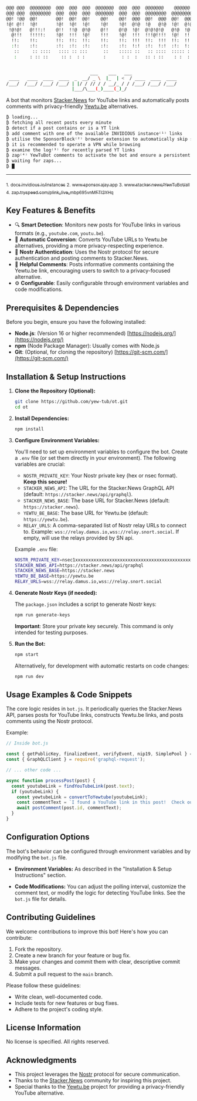```bash                                                                                  
@@@ @@@  @@@@@@@@  @@@  @@@  @@@  @@@@@@@  @@@  @@@  @@@@@@@    @@@@@@   @@@@@@@  
@@@ @@@  @@@@@@@@  @@@  @@@  @@@  @@@@@@@  @@@  @@@  @@@@@@@@  @@@@@@@@  @@@@@@@  
@@! !@@  @@!       @@!  @@!  @@!    @@!    @@!  @@@  @@!  @@@  @@!  @@@    @@!    
!@! @!!  !@!       !@!  !@!  !@!    !@!    !@!  @!@  !@   @!@  !@!  @!@    !@!    
 !@!@!   @!!!:!    @!!  !!@  @!@    @!!    @!@  !@!  @!@!@!@   @!@  !@!    @!!    
  @!!!   !!!!!:    !@!  !!!  !@!    !!!    !@!  !!!  !!!@!!!!  !@!  !!!    !!!    
  !!:    !!:       !!:  !!:  !!:    !!:    !!:  !!!  !!:  !!!  !!:  !!!    !!:    
  :!:    :!:       :!:  :!:  :!:    :!:    :!:  !:!  :!:  !:!  :!:  !:!    :!:    
   ::     :: ::::   :::: :: :::      ::    ::::: ::   :: ::::  ::::: ::     ::    
   :     : :: ::     :: :  : :       :      : :  :   :: : ::    : :  :      :


                                ___    ___   ___                 
 ____   ____  ____  ____  _  __/ _ \  |_  | <  / ____  ____  ____
/___/  /___/ /___/ /___/ | |/ / // / / __/_ / / /___/ /___/ /___/
                         |___/\___(_)____(_)_/

```
                  
A bot that monitors [Stacker.News](https://stacker.news) for YouTube links and automatically posts comments with privacy-friendly [Yewtu.be](https://yewtu.be) alternatives.

```bash
₿ loading... 
₿ fetching all recent posts every minute
₿ detect if a post contains or is a YT link
₿ add comment with one of the available INVIDIOUS instance⁽¹⁾ links
₿ utilise the SponsorBlock⁽²⁾ browser extension to automatically skip sponsor segments in YT videos
₿ it is recommended to operate a VPN while browsing
₿ examine the log⁽³⁾ for recently parsed YT links
₿ zap⁽⁴⁾ YewTuBot comments to activate the bot and ensure a persistent service
₿ waiting for zaps...
₿ █


```
- - -

<sub>1.</sub> [<sub>docs.invidious.io/instances</sub>](https://docs.invidious.io/instances/)
<sub>2.</sub> [<sub>www.sponsor.ajay.app</sub>](https://sponsor.ajay.app)
<sub>3.</sub> [<sub>www.stacker.news/YewTuBot/all</sub>](https://stacker.news/YewTuBot/all/r/YewTuBot)
<sub>4.</sub> [<sub>zap.tryspeed.com/plink_live_mbp695vnMFTI2YHq</sub>](https://buy.tryspeed.com/plink_live_mbp695vnMFTI2YHq)


## Key Features & Benefits

-   🔍 **Smart Detection**: Monitors new posts for YouTube links in various formats (e.g., `youtube.com`, `youtu.be`).
-   🔄 **Automatic Conversion**: Converts YouTube URLs to Yewtu.be alternatives, providing a more privacy-respecting experience.
-   🔐 **Nostr Authentication**: Uses the Nostr protocol for secure authentication and posting comments to Stacker.News.
-   💬 **Helpful Comments**: Posts informative comments containing the Yewtu.be link, encouraging users to switch to a privacy-focused alternative.
-   ⚙️ **Configurable**:  Easily configurable through environment variables and code modifications.

## Prerequisites & Dependencies

Before you begin, ensure you have the following installed:

-   **Node.js**:  (Version 16 or higher recommended)  [https://nodejs.org/](https://nodejs.org/)
-   **npm** (Node Package Manager): Usually comes with Node.js
-   **Git**:  (Optional, for cloning the repository) [https://git-scm.com/](https://git-scm.com/)

## Installation & Setup Instructions

1.  **Clone the Repository (Optional):**

    ```bash
    git clone https://github.com/yew-tub/ot.git
    cd ot
    ```

2.  **Install Dependencies:**

    ```bash
    npm install
    ```

3.  **Configure Environment Variables:**

    You'll need to set up environment variables to configure the bot.  Create a `.env` file (or set them directly in your environment). The following variables are crucial:

    -   `NOSTR_PRIVATE_KEY`: Your Nostr private key (hex or nsec format).  **Keep this secure!**
    -   `STACKER_NEWS_API`:  The URL for the Stacker.News GraphQL API (default: `https://stacker.news/api/graphql`).
    -   `STACKER_NEWS_BASE`: The base URL for Stacker.News (default: `https://stacker.news`).
    -   `YEWTU_BE_BASE`: The base URL for Yewtu.be (default: `https://yewtu.be`).
    -   `RELAY_URLS`: A comma-separated list of Nostr relay URLs to connect to. Example: `wss://relay.damus.io,wss://relay.snort.social`. If empty, will use the relays provided by SN api.

    Example `.env` file:

    ```bash
    NOSTR_PRIVATE_KEY=nsec1xxxxxxxxxxxxxxxxxxxxxxxxxxxxxxxxxxxxxxxxxxxxxxxxxxxxxxxxxxxxxxxxx
    STACKER_NEWS_API=https://stacker.news/api/graphql
    STACKER_NEWS_BASE=https://stacker.news
    YEWTU_BE_BASE=https://yewtu.be
    RELAY_URLS=wss://relay.damus.io,wss://relay.snort.social
    ```

4.  **Generate Nostr Keys (if needed):**

    The `package.json` includes a script to generate Nostr keys:

    ```bash
    npm run generate-keys
    ```

    **Important**: Store your private key securely. This command is only intended for testing purposes.

5.  **Run the Bot:**

    ```bash
    npm start
    ```

    Alternatively, for development with automatic restarts on code changes:

    ```bash
    npm run dev
    ```

## Usage Examples & Code Snippets

The core logic resides in `bot.js`.  It periodically queries the Stacker.News API, parses posts for YouTube links, constructs Yewtu.be links, and posts comments using the Nostr protocol.

Example:

```javascript
// Inside bot.js

const { getPublicKey, finalizeEvent, verifyEvent, nip19, SimplePool } = require('nostr-tools');
const { GraphQLClient } = require('graphql-request');

// ... other code ...

async function processPost(post) {
  const youtubeLink = findYouTubeLink(post.text);
  if (youtubeLink) {
    const yewtubeLink = convertToYewtube(youtubeLink);
    const commentText = `I found a YouTube link in this post!  Check out the privacy-friendly Yewtu.be alternative: ${yewtubeLink}`;
    await postComment(post.id, commentText);
  }
}
```

## Configuration Options

The bot's behavior can be configured through environment variables and by modifying the `bot.js` file.

-   **Environment Variables:**  As described in the "Installation & Setup Instructions" section.

-   **Code Modifications:** You can adjust the polling interval, customize the comment text, or modify the logic for detecting YouTube links.  See the `bot.js` file for details.

## Contributing Guidelines

We welcome contributions to improve this bot!  Here's how you can contribute:

1.  Fork the repository.
2.  Create a new branch for your feature or bug fix.
3.  Make your changes and commit them with clear, descriptive commit messages.
4.  Submit a pull request to the `main` branch.

Please follow these guidelines:

-   Write clean, well-documented code.
-   Include tests for new features or bug fixes.
-   Adhere to the project's coding style.

## License Information

No license is specified. All rights reserved.

## Acknowledgments

-   This project leverages the [Nostr](https://nostr.com/) protocol for secure communication.
-   Thanks to the [Stacker.News](https://stacker.news) community for inspiring this project.
-   Special thanks to the [Yewtu.be](https://yewtu.be) project for providing a privacy-friendly YouTube alternative.
